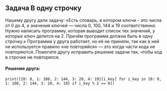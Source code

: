 ## Задача В одну строчку
Нашему другу дали задачу: 
«Есть словарь, в котором ключи - это числа от 0 до 4, а значения ключей — числа 0, 100, 144 и 19 соответственно.
Нужно написать программу, которая выводит список тех значений, у которых ключ делится на 2. 
Причём программа должна быть в одну строчку.» Программа у друга работает, но её не приняли, 
так как в ней не используется правило «не повторяйся» — это когда части кода не повторяются. 
Помогите другу исправить решение задачи так, чтобы код в строчке не повторялся. 

#### Решение друга:
```
print([{0: 0, 1: 100, 2: 144, 3: 20, 4: 19}[i_key] for i_key in {0: 0, 1: 100, 2: 144, 3: 20, 4: 19} if i_key % 2 == 0])
```

